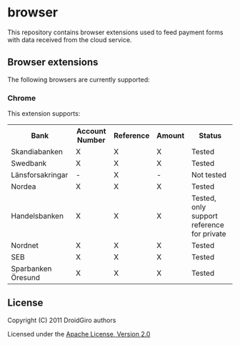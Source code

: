 # browser

This repository contains browser extensions used to feed payment forms with data received from the cloud service.

## Browser extensions

The following browsers are currently supported:

### Chrome
This extension supports:

<table>
    <tr>
        <th>Bank</th>
        <th>Account Number</th>
        <th>Reference</th>
        <th>Amount</th>
        <th>Status</th>
    </tr>
    <tr>
        <td>Skandiabanken</td>
        <td>X</td>
        <td>X</td>
        <td>X</td>
        <td>Tested</td>
    </tr>
    <tr>
        <td>Swedbank</td>
        <td>X</td>
        <td>X</td>
        <td>X</td>
        <td>Tested</td>
    </tr>
    <tr>
        <td>Länsforsakringar</td>
        <td>-</td>
        <td>X</td>
        <td>-</td>
        <td>Not tested</td>
    </tr>
    <tr>
        <td>Nordea</td>
        <td>X</td>
        <td>X</td>
        <td>X</td>
        <td>Tested</td>
    </tr>
    <tr>
        <td>Handelsbanken</td>
        <td>X</td>
        <td>X</td>
        <td>X</td>
        <td>Tested, only support reference for private</td>
    </tr>
    <tr>
        <td>Nordnet</td>
        <td>X</td>
        <td>X</td>
        <td>X</td>
        <td>Tested</td>
    </tr>
    <tr>
        <td>SEB</td>
        <td>X</td>
        <td>X</td>
        <td>X</td>
        <td>Tested</td>
    </tr>
    <tr>
        <td>Sparbanken Öresund</td>
        <td>X</td>
        <td>X</td>
        <td>X</td>
        <td>Tested</td>
    </tr>
</table>

## License
Copyright (C) 2011 DroidGiro authors

Licensed under the [Apache License, Version 2.0](http://www.apache.org/licenses/LICENSE-2.0.html)
